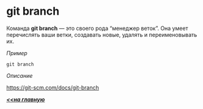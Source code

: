 # git branch

Команда **git branch** — это своего рода “менеджер веток”. Она умеет перечислять ваши ветки, создавать новые, удалять и переименовывать их.

*Пример*
```hash = 
git branch
```
*Описание*

https://git-scm.com/docs/git-branch

***[<<на главную](./readme.md)***